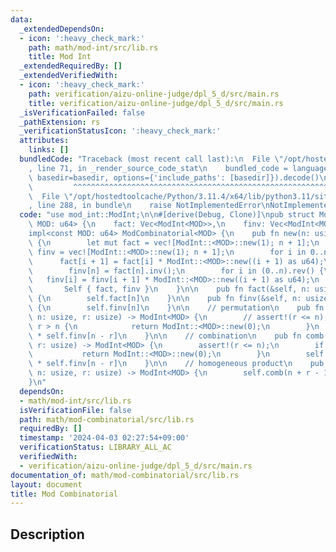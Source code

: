 ```yaml
---
data:
  _extendedDependsOn:
  - icon: ':heavy_check_mark:'
    path: math/mod-int/src/lib.rs
    title: Mod Int
  _extendedRequiredBy: []
  _extendedVerifiedWith:
  - icon: ':heavy_check_mark:'
    path: verification/aizu-online-judge/dpl_5_d/src/main.rs
    title: verification/aizu-online-judge/dpl_5_d/src/main.rs
  _isVerificationFailed: false
  _pathExtension: rs
  _verificationStatusIcon: ':heavy_check_mark:'
  attributes:
    links: []
  bundledCode: "Traceback (most recent call last):\n  File \"/opt/hostedtoolcache/Python/3.11.4/x64/lib/python3.11/site-packages/onlinejudge_verify/documentation/build.py\"\
    , line 71, in _render_source_code_stat\n    bundled_code = language.bundle(stat.path,\
    \ basedir=basedir, options={'include_paths': [basedir]}).decode()\n          \
    \         ^^^^^^^^^^^^^^^^^^^^^^^^^^^^^^^^^^^^^^^^^^^^^^^^^^^^^^^^^^^^^^^^^^^^^^^^^^^^^^^^^\n\
    \  File \"/opt/hostedtoolcache/Python/3.11.4/x64/lib/python3.11/site-packages/onlinejudge_verify/languages/rust.py\"\
    , line 288, in bundle\n    raise NotImplementedError\nNotImplementedError\n"
  code: "use mod_int::ModInt;\n\n#[derive(Debug, Clone)]\npub struct ModCombinatorial<const\
    \ MOD: u64> {\n    fact: Vec<ModInt<MOD>>,\n    finv: Vec<ModInt<MOD>>,\n}\n\n\
    impl<const MOD: u64> ModCombinatorial<MOD> {\n    pub fn new(n: usize) -> Self\
    \ {\n        let mut fact = vec![ModInt::<MOD>::new(1); n + 1];\n        let mut\
    \ finv = vec![ModInt::<MOD>::new(1); n + 1];\n        for i in 0..n {\n      \
    \      fact[i + 1] = fact[i] * ModInt::<MOD>::new((i + 1) as u64);\n        }\n\
    \        finv[n] = fact[n].inv();\n        for i in (0..n).rev() {\n         \
    \   finv[i] = finv[i + 1] * ModInt::<MOD>::new((i + 1) as u64);\n        }\n \
    \       Self { fact, finv }\n    }\n\n    pub fn fact(&self, n: usize) -> ModInt<MOD>\
    \ {\n        self.fact[n]\n    }\n\n    pub fn finv(&self, n: usize) -> ModInt<MOD>\
    \ {\n        self.finv[n]\n    }\n\n    // permutation\n    pub fn perm(&self,\
    \ n: usize, r: usize) -> ModInt<MOD> {\n        // assert!(r <= n);\n        if\
    \ r > n {\n            return ModInt::<MOD>::new(0);\n        }\n        self.fact[n]\
    \ * self.finv[n - r]\n    }\n\n    // combination\n    pub fn comb(&self, n: usize,\
    \ r: usize) -> ModInt<MOD> {\n        assert!(r <= n);\n        if r > n {\n \
    \           return ModInt::<MOD>::new(0);\n        }\n        self.fact[n] * self.finv[r]\
    \ * self.finv[n - r]\n    }\n\n    // homogeneous product\n    pub fn homo(&self,\
    \ n: usize, r: usize) -> ModInt<MOD> {\n        self.comb(n + r - 1, r)\n    }\n\
    }\n"
  dependsOn:
  - math/mod-int/src/lib.rs
  isVerificationFile: false
  path: math/mod-combinatorial/src/lib.rs
  requiredBy: []
  timestamp: '2024-04-03 02:27:54+09:00'
  verificationStatus: LIBRARY_ALL_AC
  verifiedWith:
  - verification/aizu-online-judge/dpl_5_d/src/main.rs
documentation_of: math/mod-combinatorial/src/lib.rs
layout: document
title: Mod Combinatorial
---
```


## Description
